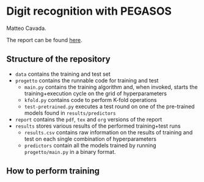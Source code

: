 # Digit recognition with PEGASOS

Matteo Cavada.

The report can be found [here](https://github.com/mattyonweb/digit-recognition-MSA/blob/master/report/report.pdf).

## Structure of the repository

- `data` contains the training and test set
- `progetto` contains the runnable code for training and test
  - `main.py` contains the training algorithm and, when invoked, starts the training+execution cycle on the grid of hyperparameters
  - `kfold.py` contains code to perform K-fold operations
  - `test-pretrained.py` executes a test round on one of the pre-trained models found in `results/predictors` 
- `report` contains the `pdf`, `tex` and `org` versions of the report
- `results` stores various results of the performed training+test runs
  - `results.csv` contains raw information on the results of training and test on each single combination of hyperparameters
  - `predictors` contain all the models trained by running `progetto/main.py` in a binary format.

## How to perform training


